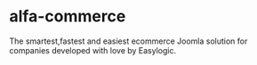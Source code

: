 # alfa-commerce
The smartest,fastest and easiest ecommerce Joomla solution for companies developed with love by Easylogic. 
